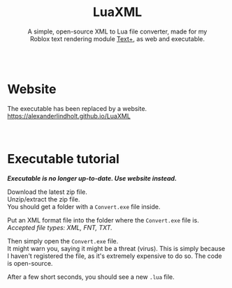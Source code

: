 <div align="center">
<h1>LuaXML</h1>
A simple, open-source XML to Lua file converter, made for my<br>
Roblox text rendering module <a target="_blank" href="https://github.com/AlexanderLindholt/TextPlus">Text+</a>, as web and executable.
</div>
<br>
​<br>
<br>

# Website
The executable has been replaced by a website.<br>
https://alexanderlindholt.github.io/LuaXML
<br>
<br>
<br>

# Executable tutorial
***Executable is no longer up-to-date. Use website instead.***

Download the latest zip file.<br>
Unzip/extract the zip file.<br>
You should get a folder with a `Convert.exe` file inside.

Put an XML format file into the folder where the `Convert.exe` file is.<br>
*Accepted file types: XML, FNT, TXT.*

Then simply open the `Convert.exe` file.<br>
It might warn you, saying it might be a threat (virus). This is simply because I haven't registered the file, as it's extremely expensive to do so. The code is open-source.

After a few short seconds, you should see a new `.lua` file.
